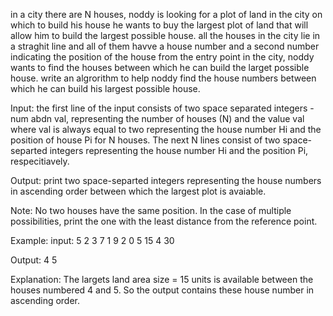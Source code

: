 in a city there are N houses, noddy is looking for a plot of land in the city on which to build his house he wants to buy the largest plot of land that will allow him to build the largest possible house. all the houses in the city lie in a straghit line and all of them havve a house number and a second number indicating the position of the house from the entry point in the city, noddy wants to find the houses between which he can build the larget possible house. 
write an algrorithm to help noddy find the house numbers between which he can build his largest possible house.

Input:
the first line of the input consists of two space separated integers - num abdn val, representing the number of houses (N) and the value val where val is always equal to two representing the house number Hi and the position of house Pi for N houses.
The next N lines consist of two space-separted integers representing the house number Hi and the position Pi, respecitiavely.

Output:
print two space-separted integers representing the house numbers in ascending order between which the largest plot is avaiable.

Note:
No two houses have the same position. In the case of multiple possibilities, print the one with the least distance from the reference point.

Example:
input:
5 2
3 7
1 9
2 0
5 15
4 30

Output:
4 5

Explanation:
The largets land area size = 15 units is available between the houses numbered 4 and 5. So the output contains these house number in ascending order.
